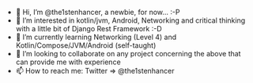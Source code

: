 - 👋 Hi, I’m @the1stenhancer, a newbie, for now... :-P
- 👀 I’m interested in kotlin/jvm, Android, Networking and critical thinking with a little bit of Django Rest Framework :-D
- 🌱 I’m currently learning Networking (Level 4) and Kotlin/Compose/JVM/Android (self-taught)
- 💞️ I’m looking to collaborate on any project concerning the above that can provide me with experience
- 📫 How to reach me: Twitter => @the1stenhancer

<!---
the1stenhancer/the1stenhancer is a ✨ special ✨ repository because its `README.md` (this file) appears on your GitHub profile.
You can click the Preview link to take a look at your changes.
--->

